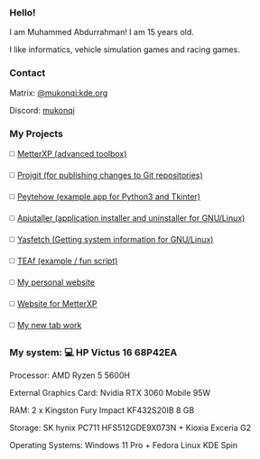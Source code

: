 ### Hello!
I am Muhammed Abdurrahman! I am 15 years old.

I like informatics, vehicle simulation games and racing games.
### Contact
Matrix: [@mukonqi:kde.org](https://matrix.to/#/@mukonqi:kde.org)

Discord: [mukonqi](https://discord.com/channels/@me/980440858245623838)
### My Projects
◻️ [MetterXP (advanced toolbox)](https://mukonqi.github.io/metterxp)

◻️ [Projgit (for publishing changes to Git repositories)](https://github.com/MuKonqi/projgit)

◻️ [Peytehow (example app for Python3 and Tkinter)](https://github.com/MuKonqi/peytehow)

◻️ [Apiutaller (application installer and uninstaller for GNU/Linux)](https://github.com/MuKonqi/apiutaller)

◻️ [Yasfetch (Getting system information for GNU/Linux)](https://github.com/MuKonqi/yasfetch)

◻️ [TEAf (example / fun script)](https://github.com/MuKonqi/teaf)

◻️ [My personal website](https://github.com/MuKonqi/mukonqi.github.io)

◻️ [Website for MetterXP](https://github.com/MuKonqi/metterxp/tree/site)

◻️ [My new tab work](https://github.com/MuKonqi/newtab)

### My system: 💻 HP Victus 16 68P42EA

Processor: AMD Ryzen 5 5600H

External Graphics Card: Nvidia RTX 3060 Mobile 95W

RAM: 2 x Kingston Fury Impact KF432S20IB 8 GB

Storage: SK hynix PC711 HFS512GDE9X073N + Kioxia Exceria G2

Operating Systems: Windows 11 Pro + Fedora Linux KDE Spin
